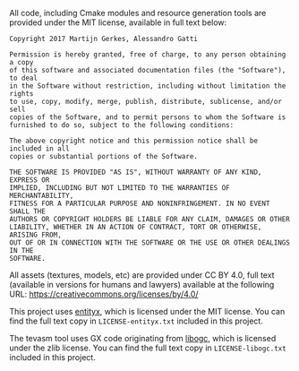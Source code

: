 All code, including Cmake modules and resource generation tools are provided under the MIT license, available in full text below:

```
Copyright 2017 Martijn Gerkes, Alessandro Gatti

Permission is hereby granted, free of charge, to any person obtaining a copy
of this software and associated documentation files (the "Software"), to deal
in the Software without restriction, including without limitation the rights
to use, copy, modify, merge, publish, distribute, sublicense, and/or sell
copies of the Software, and to permit persons to whom the Software is
furnished to do so, subject to the following conditions:

The above copyright notice and this permission notice shall be included in all
copies or substantial portions of the Software.

THE SOFTWARE IS PROVIDED "AS IS", WITHOUT WARRANTY OF ANY KIND, EXPRESS OR
IMPLIED, INCLUDING BUT NOT LIMITED TO THE WARRANTIES OF MERCHANTABILITY,
FITNESS FOR A PARTICULAR PURPOSE AND NONINFRINGEMENT. IN NO EVENT SHALL THE
AUTHORS OR COPYRIGHT HOLDERS BE LIABLE FOR ANY CLAIM, DAMAGES OR OTHER
LIABILITY, WHETHER IN AN ACTION OF CONTRACT, TORT OR OTHERWISE, ARISING FROM,
OUT OF OR IN CONNECTION WITH THE SOFTWARE OR THE USE OR OTHER DEALINGS IN THE
SOFTWARE.
```

All assets (textures, models, etc) are provided under CC BY 4.0, full text (available in versions for humans and lawyers) available at the following URL:
https://creativecommons.org/licenses/by/4.0/

This project uses [entityx](https://github.com/alecthomas/entityx), which is licensed under the MIT license.
You can find the full text copy in `LICENSE-entityx.txt` included in this project. 

The tevasm tool uses GX code originating from [libogc](https://github.com/devkitPro/libogc), which is licensed under the zlib license.
You can find the full text copy in `LICENSE-libogc.txt` included in this project.